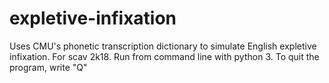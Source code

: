 # expletive-infixation
Uses CMU's phonetic transcription dictionary to simulate English expletive infixation. For scav 2k18.
Run from command line with python 3. To quit the program, write "Q"
